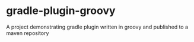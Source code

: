 # gradle-plugin-groovy
A project demonstrating gradle plugin written in groovy and published to a maven repository
